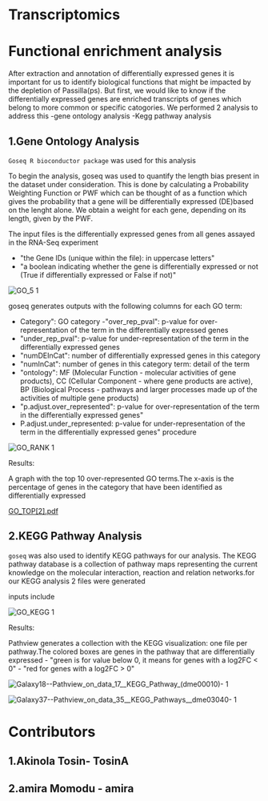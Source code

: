 # Transcriptomics

# Functional enrichment analysis

After extraction and annotation of differentially expressed genes it is important for us to identify biological functions that might be impacted by the depletion of Passilla(ps). But first, we would like to know if the differentially expressed genes are enriched transcripts of genes which belong to more common or specific catogories. We performed 2 analysis to address this
-gene ontology analysis
-Kegg pathway analysis

## 1.Gene Ontology Analysis

```Goseq R bioconductor package``` was used for this analysis

To begin the analysis, goseq was used to quantify the length bias present in the dataset under
consideration. This is done by calculating a Probability Weighting Function or PWF which can
be thought of as a function which gives the probability that a gene will be differentially expressed
(DE)based on the lenght alone. We obtain a weight for each gene, depending on its length, given by the PWF.

The input files is the differentially expressed genes from all genes assayed in the RNA-Seq experiment

   - "the Gene IDs (unique within the file): in uppercase letters"
   - "a boolean indicating whether the gene is differentially expressed or not (True if differentially expressed or False if not)"

![GO_5 1](https://user-images.githubusercontent.com/88287437/130139574-3d9e4341-a22d-4b74-8889-e9638bdf78fa.PNG)

goseq generates outputs with the following columns for each GO term:

   - Category": GO category
   -"over_rep_pval": p-value for over-representation of the term in the differentially expressed genes
   - "under_rep_pval": p-value for under-representation of the term in the differentially expressed genes
   - "numDEInCat": number of differentially expressed genes in this category
   - "numInCat": number of genes in this category term: detail of the term
   - "ontology": MF (Molecular Function - molecular activities of gene products), CC (Cellular Component - where gene products are active), BP (Biological Process - pathways and 
   larger processes made up of the activities of multiple gene products)
   - "p.adjust.over_represented": p-value for over-representation of the term in the differentially expressed genes"
   - P.adjust.under_represented: p-value for under-representation of the term in the differentially expressed genes" 
   procedure
    
![GO_RANK 1](https://user-images.githubusercontent.com/88287437/130142391-1d2631b5-dc3f-48ee-aa7e-3351c208876c.PNG)

Results:

A graph with the top 10 over-represented GO terms.The x-axis is the percentage of genes in the category that have been identified as differentially expressed


[GO_TOP[2].pdf](https://github.com/rana-salah/Transcriptomics/files/7017700/GO_TOP.2.pdf)

 ## 2.KEGG Pathway Analysis

```goseq``` was also used to identify KEGG pathways for our analysis. The KEGG pathway database is a collection of pathway maps representing the current knowledge on the molecular interaction, reaction and relation networks.for our KEGG analysis 2 files were generated

inputs include

![GO_KEGG 1](https://user-images.githubusercontent.com/88287437/130145621-0202a61f-7e1a-4659-a125-d1589b2f6438.PNG)

Results:

Pathview generates a collection with the KEGG visualization: one file per pathway.The colored boxes are genes in the pathway that are differentially expressed 
    - "green is for value below 0, it means for genes with a log2FC < 0"
    - "red for genes with a log2FC > 0"

![Galaxy18--Pathview_on_data_17__KEGG_Pathway_(dme00010)- 1](https://user-images.githubusercontent.com/88287437/130145732-05f35a39-71d6-4af4-840e-1f5f33157886.png)

![Galaxy37--Pathview_on_data_35__KEGG_Pathways__dme03040- 1](https://user-images.githubusercontent.com/88287437/130145880-13195cfb-6e5d-444b-9dc7-0c7bce2b8188.png)

# Contributors

 ## 1.Akinola Tosin- TosinA
 ## 2.amira Momodu - amira



